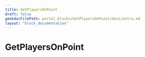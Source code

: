 ```yaml
---
title: GetPlayersOnPoint
draft: false
geekdocFilePath: portal_blocks/GetPlayersOnPoint/docs/extra.md
layout: "block_documentation"
---
```

# GetPlayersOnPoint
